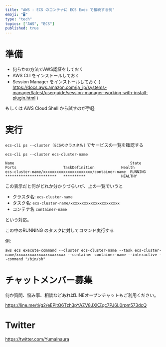 ```yaml
---
title: "AWS - ECS のコンテナに ECS Exec で接続する例"
emoji: "🖥"
type: "tech"
topics: ["AWS", "ECS"]
published: true
---
```


# 準備


- 何らかの方法でAWS認証をしておく
- AWS CLI をインストールしておく
- Session Manager をインストールしておく ( https://docs.aws.amazon.com/ja_jp/systems-manager/latest/userguide/session-manager-working-with-install-plugin.html )

もしくは AWS Cloud Shell から試すのが手軽

# 実行

`ecs-cli ps --cluster [ECSのクラスタ名]` でサービスの一覧を確認する


```
ecs-cli ps --cluster ecs-cluster-name

Name                                                    State                Ports                     TaskDefinition            Health
ecs-cluster-name/xxxxxxxxxxxxxxxxxxxxxx/container-name  RUNNING              ***********************   **********                HEALTHY
```

この表示だと何がどれか分かりづらいが、上の一覧でいうと

- クラスタ名: `ecs-cluster-name`
- タスク名: `ecs-cluster-name/xxxxxxxxxxxxxxxxxxxxxx`
- コンテナ名 `container-name`

という対応。

この中のRUNNING のタスクに対してコマンド実行する

例:

```
aws ecs execute-command --cluster ecs-cluster-name --task ecs-cluster-name/xxxxxxxxxxxxxxxxxxxxxx --container container-name --interactive --command "/bin/sh"
```



# チャットメンバー募集


何か質問、悩み事、相談などあればLINEオープンチャットもご利用ください。

https://line.me/ti/g2/eEPltQ6Tzh3pYAZV8JXKZqc7PJ6L0rpm573dcQ


# Twitter

https://twitter.com/YumaInaura

